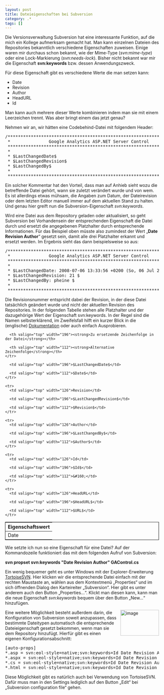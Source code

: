 ```yaml
---
layout: post
title: Dateieigenschaften bei Subversion
category: .*
tags: []
---
```

<p>Die Versionsverwaltung Subversion hat eine interessante Funktion, auf die mich ein Kollege aufmerksam gemacht hat. Man kann einzelnen Dateien des Repositories bekanntlich verschiedene Eigenschaften zuweisen. Einige waren mir durchaus schon bekannt, wie der Mime-Type (<em>svn:mime-type</em>) oder eine Lock-Markierung (<em>svn:needs-lock</em>). Bisher nicht bekannt war mir die Eigenschaft <strong>svn:keywords</strong> bzw. dessen Anwendungszweck.</p>  <p>Für diese Eigenschaft gibt es verschiedene Werte die man setzen kann:</p>  <ul>   <li>Date </li>    <li>Revision </li>    <li>Author </li>    <li>HeadURL </li>    <li>Id </li> </ul>  <p>Man kann auch mehrere dieser Werte kombinieren indem man sie mit einem Leerzeichen trennt. Was aber bringt einem das jetzt genau?</p>  <p>Nehmen wir an, wir hätten eine Codebehind-Datei mit folgendem Header:</p>  <div class="wlWriterSmartContent" id="scid:812469c5-0cb0-4c63-8c15-c81123a09de7:082c777c-fe57-493f-91b3-e5d1e10cac53" style="padding-right: 0px; display: inline; padding-left: 0px; float: none; padding-bottom: 0px; margin: 0px; padding-top: 0px"><pre name="code" class="c#:nogutter:nocontrols">/*******************************************************************
 *               Google Analytics ASP.NET Server Control
 *******************************************************************
 * 
 * $LastChangedDate$
 * $LastChangedRevision$
 * $LastChangedBy$
 * 
 *******************************************************************/</pre></div>

<p>Ein solcher Kommentar hat den Vorteil, dass man auf Anhieb sieht wozu die betreffende Datei gehört, wann sie zuletzt verändert wurde und von wem. Es ist allerdings etwas mühsam, die Angaben zum Datum, der Dateirevision oder dem letzten Editor manuell immer auf dem aktuellen Stand zu halten. Und genau hier greift nun die Subversion-Eigenschaft <em>svn:keywords</em>.</p>

<p>Wird eine Datei aus dem Repository geladen oder aktualisiert, so geht Subversion bei Vorhandensein der entsprechenden Eigenschaft die Datei durch und ersetzt die angegebenen Platzhalter durch entsprechende Informationen. Für das Beispiel oben müsste also zumindest der Wert „<strong>Date Revision Author</strong>“ gesetzt sein, damit alle drei Platzhalter erkannt und ersetzt werden. Im Ergebnis sieht das dann beispielsweise so aus:</p>

<div class="wlWriterSmartContent" id="scid:812469c5-0cb0-4c63-8c15-c81123a09de7:7b5b4f4a-8814-4207-b2b8-6f6a6bab66fc" style="padding-right: 0px; display: inline; padding-left: 0px; float: none; padding-bottom: 0px; margin: 0px; padding-top: 0px"><pre name="code" class="c#:nogutter:nocontrols">/*******************************************************************
 *               Google Analytics ASP.NET Server Control
 *******************************************************************
 * 
 * $LastChangedDate: 2008-07-06 13:33:56 +0200 (So, 06 Jul 2008) $
 * $LastChangedRevision: 21 $
 * $LastChangedBy: pheine $
 * 
 *******************************************************************/</pre></div>

<p>Die Revisionsnummer entspricht dabei der Revision, in der diese Datei tatsächlich geändert wurde und nicht der aktuellen Revision des Repositories. In der folgenden Tabelle stehen alle Platzhalter und der dazugehörige Wert der Eigenschaft svn:keywords. In der Regel sind die Namen selbsterklärend, im Zweifelsfall hilft ein kurzer Blick in die (englische) <a href="http://durak.org/sean/pubs/software/version-control-with-subversion-1.5/svn.advanced.props.special.keywords.html" target="_blank">Dokumentation</a> oder auch einfach Ausprobieren.</p>

<table style="border-right: #000 1px solid; border-top: #000 1px solid; border-left: #000 1px solid; border-bottom: #000 1px solid" cellspacing="0" cellpadding="2" width="436" border="0"><thead>
    <tr>
      <th valign="top" width="126"><strong>Eigenschaftswert</strong></th>

      <th valign="top" width="196"><strong>Zu ersetzende Zeichenfolge in der Datei</strong></th>

      <th valign="top" width="112"><strong>Alternative Zeichenfolge</strong></th>
    </tr>
  </thead><tbody>
    <tr>
      <td valign="top" width="126">Date</td>

      <td valign="top" width="196">$LastChangedDate$</td>

      <td valign="top" width="112">$Date$</td>
    </tr>

    <tr>
      <td valign="top" width="126">Revision</td>

      <td valign="top" width="196">$LastChangedRevision$</td>

      <td valign="top" width="112">$Revision$</td>
    </tr>

    <tr>
      <td valign="top" width="126">Author</td>

      <td valign="top" width="196">$LastChangedBy$</td>

      <td valign="top" width="112">$Author$</td>
    </tr>

    <tr>
      <td valign="top" width="126">Id</td>

      <td valign="top" width="196">$Id$</td>

      <td valign="top" width="112">&#160;</td>
    </tr>

    <tr>
      <td valign="top" width="126">HeadURL</td>

      <td valign="top" width="196">$HeadURL$</td>

      <td valign="top" width="112">$URL$</td>
    </tr>
  </tbody></table>

<p>Wie setzte ich nun so eine Eigenschaft für eine Datei? Auf der Kommandozeile funktioniert das mit dem folgenden Aufruf von Subversion:</p>

<p><strong>svn propset svn:keywords &quot;Date Revision Author&quot; GAControl.cs</strong></p>

<p>Ein wenig bequemer geht es unter Windows mit der Explorer-Erweiterung <a href="http://tortoisesvn.tigris.org/" target="_blank">TortoiseSVN</a>. Hier klicken wir die entsprechende Datei einfach mit der rechten Maustaste an, wählen aus dem Kontextmenü „Properties“ und im sich öffnenden Dialog den Karteireiter „Subversion“. Hier gibt es unter anderem auch den Button „Properties…“. Klickt man diesen kann, kann man die neue Eigenschaft <em>svn:keywords</em> bequem über den Button „New…“ hinzufügen.</p>

<p><a href="http://static.gordon-breuer.de/img/DateieigenschaftenbeiSubversion_BE46/image_2.png" rel="lightbox[svn:keywords]"><img title="image" style="border-top-width: 0px; border-left-width: 0px; border-bottom-width: 0px; margin: 0px 0px 0px 10px; border-right-width: 0px" height="84" alt="image" src="http://anheledirwp.blob.core.windows.net/wordpress/2008/07/image_thumb.png" width="126" align="right" border="0" /></a>Eine weitere Möglichkeit besteht außerdem darin, die Konfiguration von Subversion soweit anzupassen, dass bestimmte Dateitypen automatisch die entsprechende Dateieigenschaft gesetzt bekommen, wenn man sie dem Repository hinzufügt. Hierfür gibt es einen eigenen Konfigurationsabschnitt: </p>

<div class="wlWriterSmartContent" id="scid:812469c5-0cb0-4c63-8c15-c81123a09de7:9cb794f6-fb00-4f97-a753-2fe6aada31e0" style="padding-right: 0px; display: inline; padding-left: 0px; float: none; padding-bottom: 0px; margin: 0px; padding-top: 0px"><pre name="code" class="c#:nogutter:nocontrols">[auto-props]
*.asp = svn:eol-style=native;svn:keywords=Id Date Revision Author URL
*.aspx = svn:eol-style=native;svn:keywords=Id Date Revision Author URL
*.cs = svn:eol-style=native;svn:keywords=Id Date Revision Author URL
*.html = svn:eol-style=native;svn:keywords=Id Date Revision Author URL
</pre></div>

<p>Diese Möglichkeit gibt es natürlich auch bei Verwendung von TortoiseSVN. Dafür muss man in den Settings lediglich auf den Button „Edit“ bei „Subversion configuration file“ gehen.</p>
